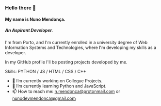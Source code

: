 ### Hello there 👋
#### My name is Nuno Mendonça.
##### An Aspirant Developer.

I'm from Porto, and I'm currently enrolled in a university degree of Web Information Systems and Technologies, where I'm developing my skills as a developer.

In my GitHub profile I'll be posting projects developed by me.

Skills: PYTHON / JS / HTML / CSS / C++

- 🔭 I’m currently working on Collegue Projects. 
- 🌱 I’m currently learning Python and JavaScript. 
- 📫 How to reach me: n.mendonca@protonmail.com or nunodevmendonca@gmail.com

